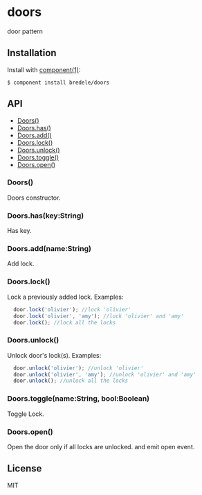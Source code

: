 
# doors

  door pattern

## Installation

  Install with [component(1)](http://component.io):

    $ component install bredele/doors

## API

  - [Doors()](#doors)
  - [Doors.has()](#doorshaskeystring)
  - [Doors.add()](#doorsaddnamestring)
  - [Doors.lock()](#doorslock)
  - [Doors.unlock()](#doorsunlock)
  - [Doors.toggle()](#doorstogglenamestringboolboolean)
  - [Doors.open()](#doorsopen)

### Doors()

  Doors constructor.

### Doors.has(key:String)

  Has key.

### Doors.add(name:String)

  Add lock.

### Doors.lock()

  Lock a previously added lock.
  Examples:
  
```js
  door.lock('olivier'); //lock 'olivier'
  door.lock('olivier', 'amy'); //lock 'olivier' and 'amy'
  door.lock(); //lock all the locks
```

### Doors.unlock()

  Unlock door's lock(s).
  Examples:
  
```js
  door.unlock('olivier'); //unlock 'olivier'
  door.unlock('olivier', 'amy'); //unlock 'olivier' and 'amy'
  door.unlock(); //unlock all the locks
```

### Doors.toggle(name:String, bool:Boolean)

  Toggle Lock.

### Doors.open()

  Open the door only if all locks are unlocked.
  and emit open event.



## License

  MIT
